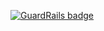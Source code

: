 
[![GuardRails badge](https://badges.production.guardrails.io/shtakai/flask-first.svg)](https://www.guardrails.io)

